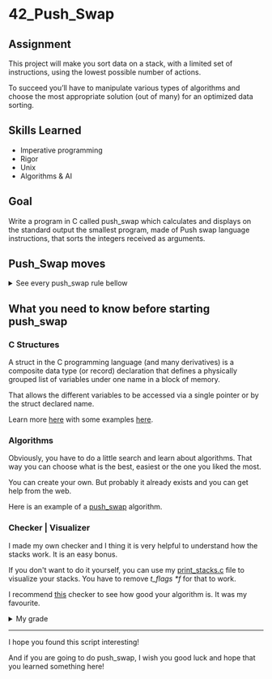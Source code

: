 # 42_Push_Swap

## Assignment

This project will make you sort data on a stack, with a limited set of instructions, using
the lowest possible number of actions.

To succeed you’ll have to manipulate various
types of algorithms and choose the most appropriate solution (out of many) for an
optimized data sorting.

## Skills Learned

  - Imperative programming
  - Rigor
  - Unix
  - Algorithms & AI

## Goal

Write a program in C called push_swap which calculates and displays
on the standard output the smallest program, made of Push swap language instructions,
that sorts the integers received as arguments.

## Push_Swap moves

<details><summary>See every push_swap rule bellow</summary>
  
![image](https://user-images.githubusercontent.com/91686183/165549313-24f49d35-f179-4dce-89c1-74a14210702b.png)
 
</details>

## What you need to know before starting push_swap

### C Structures

A struct in the C programming language (and many derivatives) is a composite data type (or record) declaration that defines a physically grouped list of variables under one name in a block of memory.

That allows the different variables to be accessed via a single pointer or by the struct declared name.

Learn more <a href="https://techvidvan.com/tutorials/c-typedef-with-examples/">here</a> with some examples <a href="https://www.tutorialspoint.com/cprogramming/c_structures.htm">here</a>. 

### Algorithms 

Obviously, you have to do a little search and learn about algorithms. That way you can choose what is the best, easiest or the one you liked the most.

You can create your own. But probably it already exists and you can get help from the web.

Here is an example of a <a href="https://medium.com/@jamierobertdawson/push-swap-the-least-amount-of-moves-with-two-stacks-d1e76a71789a">push_swap</a> algorithm.

### Checker | Visualizer

I made my own checker and I thing it is very helpful to understand how the stacks work. It is an easy bonus.

If you don't want to do it yourself, you can use my <a href="https://github.com/rafaelcoias/42_Push_Swap/tree/main/push_swap/src">print_stacks.c</a> file to visualize your stacks. You have to remove <i>t_flags *f</i> for that to work.

I recommend <a href="https://github.com/LeoFu9487/push_swap_tester">this</a> checker to see how good your algorithm is. It was my favourite.

<details><summary>My grade</summary>
  
  ![image](https://user-images.githubusercontent.com/91686183/169928009-c78cfb3a-530a-43bc-bd72-be59350d7509.png)
  
</details>

<hr>

I hope you found this script interesting!

And if you are going to do push_swap, I wish you good luck and hope that you learned something here!
